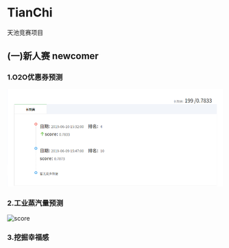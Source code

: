 # TianChi
天池竞赛项目
## (一)新人赛 newcomer  
### 1.O2O优惠券预测  
![score](https://raw.githubusercontent.com/heytan/TianChi/master/newcomer/O2O-Coupon-Usage-Forecast/imgs/score.png)
### 2.工业蒸汽量预测  
![score]()
### 3.挖掘幸福感  


